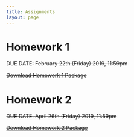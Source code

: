 ```yaml
---
title: Assignments
layout: page
---
```


# Homework 1
DUE DATE: ~~February 22th (Friday) 2019, 11:59pm~~

~~[Download Homework 1 Package](files/cbb752b19_hw1.zip)~~

# Homework 2
~~DUE DATE: April 26th (Friday) 2019, 11:59pm~~

~~[Download Homework 2 Package](files/cbb752b19_hw2.zip)~~
